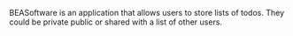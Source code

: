 BEASoftware is an application that allows users to store lists of todos. They could be private public or shared with a list of other users.
